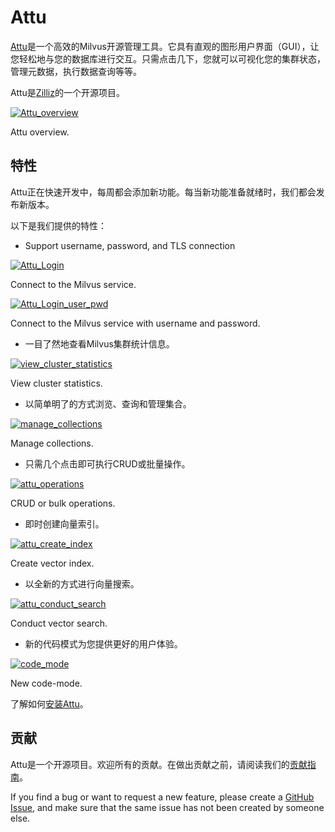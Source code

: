 
Attu
===

[Attu](https://github.com/zilliztech/attu)是一个高效的Milvus开源管理工具。它具有直观的图形用户界面（GUI），让您轻松地与您的数据库进行交互。只需点击几下，您就可以可视化您的集群状态，管理元数据，执行数据查询等等。

Attu是[Zilliz](https://zilliz.com/)的一个开源项目。

[![Attu_overview](https://milvus.io/static/2d8c1d0da0fc8af1df342d2f55b292a9/1263b/insight_overview.png "Attu overview.")](https://milvus.io/static/2d8c1d0da0fc8af1df342d2f55b292a9/ca5ca/insight_overview.png)

Attu overview.

特性
--

Attu正在快速开发中，每周都会添加新功能。每当新功能准备就绪时，我们都会发布新版本。

以下是我们提供的特性：

* Support username, password, and TLS connection

[![Attu_Login](https://milvus.io/static/e4e22f4f0866cf9dad5a9ebe98359532/1263b/insight_install.png "Connect to the Milvus service.")](https://milvus.io/static/e4e22f4f0866cf9dad5a9ebe98359532/c16a1/insight_install.png)

Connect to the Milvus service.

[![Attu_Login_user_pwd](https://milvus.io/static/def6a7263b0f5e73b291c73c363d4821/1263b/insight_install_user_pwd.png "Connect to the Milvus service with username and password.")](https://milvus.io/static/def6a7263b0f5e73b291c73c363d4821/f03df/insight_install_user_pwd.png)

Connect to the Milvus service with username and password.
* 一目了然地查看Milvus集群统计信息。

[![view_cluster_statistics](https://milvus.io/static/b04daef3c74cceaa472afadca8b47d2d/1263b/view_cluster_statistics.png "View cluster statistics.")](https://milvus.io/static/b04daef3c74cceaa472afadca8b47d2d/5073e/view_cluster_statistics.png)

View cluster statistics.

* 以简单明了的方式浏览、查询和管理集合。

[![manage_collections](https://milvus.io/static/e2ca686bc5138f0e21cb9a5cb23716dd/1263b/manage_collections.png "Manage collections.")](https://milvus.io/static/e2ca686bc5138f0e21cb9a5cb23716dd/a3a2a/manage_collections.png)

Manage collections.

* 只需几个点击即可执行CRUD或批量操作。

[![attu_operations](https://milvus.io/static/b2a55bb332dccc80e7c456a33e896061/1263b/insight_operations.png "CRUD or bulk operations.")](https://milvus.io/static/b2a55bb332dccc80e7c456a33e896061/1980f/insight_operations.png)

CRUD or bulk operations.

* 即时创建向量索引。

[![attu_create_index](https://milvus.io/static/d368184e0504481a255f6f9d9dad8e6e/1263b/insight_create_index.png "Create vector index.")](https://milvus.io/static/d368184e0504481a255f6f9d9dad8e6e/ce8bf/insight_create_index.png)

Create vector index.

* 以全新的方式进行向量搜索。

[![attu_conduct_search](https://milvus.io/static/5c1eb1af35231df908a75e3a8e8e52bb/1263b/insight_conduct_search.png "Conduct vector search.")](https://milvus.io/static/5c1eb1af35231df908a75e3a8e8e52bb/47b7f/insight_conduct_search.png)

Conduct vector search.

* 新的代码模式为您提供更好的用户体验。

[![code_mode](https://milvus.io/static/48cb5d27a6a04b8f4fe7df7e4eaa0628/1263b/code_mode.png "New code-mode.")](https://milvus.io/static/48cb5d27a6a04b8f4fe7df7e4eaa0628/45b76/code_mode.png)

New code-mode.

了解如何[安装Attu](attu_install-docker.md)。

贡献
--

Attu是一个开源项目。欢迎所有的贡献。在做出贡献之前，请阅读我们的[贡献指南](https://github.com/zilliztech/attu)。

If you find a bug or want to request a new feature, please create a [GitHub Issue](https://github.com/zilliztech/attu), and make sure that the same issue has not been created by someone else.

